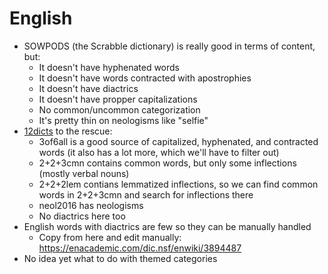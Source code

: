 # English

* SOWPODS (the Scrabble dictionary) is really good in terms of content, but:
    * It doesn't have hyphenated words
    * It doesn't have words contracted with apostrophies
    * It doesn't have diactrics
    * It doesn't have propper capitalizations
    * No common/uncommon categorization
    * It's pretty thin on neologisms like "selfie"
* [12dicts](http://wordlist.aspell.net/12dicts/) to the rescue:
    * 3of6all is a good source of capitalized, hyphenated, and contracted words (it also has a lot more, which we'll have to filter out)
    * 2+2+3cmn contains common words, but only some inflections (mostly verbal nouns)
    * 2+2+2lem contians lemmatized inflections, so we can find common words in 2+2+3cmn and search for inflections there
    * neol2016 has neologisms
    * No diactrics here too
* English words with diactrics are few so they can be manually handled
    * Copy from here and edit manually: https://enacademic.com/dic.nsf/enwiki/3894487
* No idea yet what to do with themed categories
